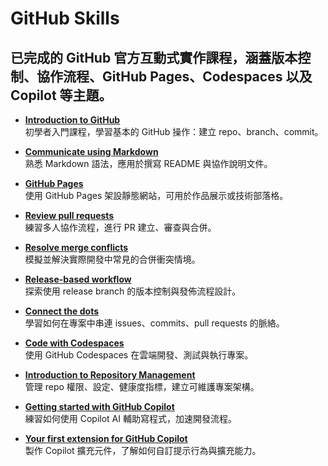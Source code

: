 # GitHub Skills

## 已完成的 GitHub 官方互動式實作課程，涵蓋版本控制、協作流程、GitHub Pages、Codespaces 以及 Copilot 等主題。  

- **[Introduction to GitHub](https://github.com/zoelinsg/skills-introduction-to-github)**  
  初學者入門課程，學習基本的 GitHub 操作：建立 repo、branch、commit。

- **[Communicate using Markdown](https://github.com/zoelinsg/skills-communicate-using-markdown)**  
  熟悉 Markdown 語法，應用於撰寫 README 與協作說明文件。

- **[GitHub Pages](https://github.com/zoelinsg/skills-github-pages)**  
  使用 GitHub Pages 架設靜態網站，可用於作品展示或技術部落格。

- **[Review pull requests](https://github.com/zoelinsg/skills-review-pull-requests)**  
  練習多人協作流程，進行 PR 建立、審查與合併。

- **[Resolve merge conflicts](https://github.com/zoelinsg/skills-resolve-merge-conflicts)**  
  模擬並解決實際開發中常見的合併衝突情境。

- **[Release-based workflow](https://github.com/zoelinsg/skills-release-based-workflow)**  
  探索使用 release branch 的版本控制與發佈流程設計。

- **[Connect the dots](https://github.com/zoelinsg/skills-connect-the-dots)**  
  學習如何在專案中串連 issues、commits、pull requests 的脈絡。

- **[Code with Codespaces](https://github.com/zoelinsg/skills-code-with-codespaces)**  
  使用 GitHub Codespaces 在雲端開發、測試與執行專案。

- **[Introduction to Repository Management](https://github.com/zoelinsg/skills-introduction-to-repository-management)**  
  管理 repo 權限、設定、健康度指標，建立可維護專案架構。

- **[Getting started with GitHub Copilot](https://github.com/zoelinsg/skills-github-copilot)**  
  練習如何使用 Copilot AI 輔助寫程式，加速開發流程。

- **[Your first extension for GitHub Copilot](https://github.com/zoelinsg/skills-your-first-copilot-extension)**  
  製作 Copilot 擴充元件，了解如何自訂提示行為與擴充能力。

